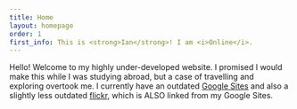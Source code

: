 ```yaml
---
title: Home
layout: homepage
order: 1
first_info: This is <strong>Ian</strong>! I am <i>Online</i>.
---
```

Hello! Welcome to my highly under-developed website. I promised I would make this while I was studying abroad, but a case of travelling and exploring overtook me. I currently have an outdated [Google Sites](https://sites.google.com/site/ianrodney/) and also a slightly less outdated [flickr](https://www.flickr.com/photos/ijracesvt), which is ALSO linked from my Google Sites.
